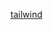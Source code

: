 [tailwind](https://medium.com/coding-hot-pot/%E5%A6%82%E4%BD%95%E7%94%A8vue-cli-%E6%90%AD%E9%85%8Dtailwind-css%E9%96%8B%E7%99%BC-42c0f0dc3d3a)
